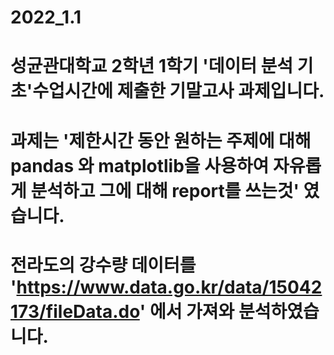# 2022_1.1
# 성균관대학교 2학년 1학기 '데이터 분석 기초'수업시간에 제출한 기말고사 과제입니다. 
# 과제는 '제한시간 동안 원하는 주제에 대해 pandas 와 matplotlib을 사용하여 자유롭게 분석하고 그에 대해 report를 쓰는것' 였습니다. 
# 전라도의 강수량 데이터를 'https://www.data.go.kr/data/15042173/fileData.do' 에서 가져와 분석하였습니다.
